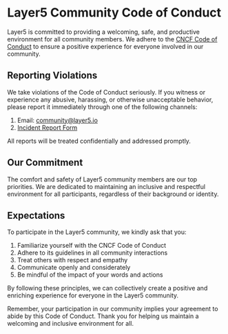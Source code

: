 # Layer5 Community Code of Conduct

Layer5 is committed to providing a welcoming, safe, and productive environment for all community members. We adhere to the [CNCF Code of Conduct](https://github.com/cncf/foundation/blob/master/code-of-conduct.md) to ensure a positive experience for everyone involved in our community.

## Reporting Violations

We take violations of the Code of Conduct seriously. If you witness or experience any abusive, harassing, or otherwise unacceptable behavior, please report it immediately through one of the following channels:

1. Email: community@layer5.io
2. [Incident Report Form](https://docs.google.com/forms/d/e/1FAIpQLSeWzC5HjlHugFjB0TtaAVnSkPPqsRQ3JRYjdwyDXf0oyRxcdQ/viewform)

All reports will be treated confidentially and addressed promptly.

## Our Commitment

The comfort and safety of Layer5 community members are our top priorities. We are dedicated to maintaining an inclusive and respectful environment for all participants, regardless of their background or identity.

## Expectations

To participate in the Layer5 community, we kindly ask that you:

1. Familiarize yourself with the CNCF Code of Conduct
2. Adhere to its guidelines in all community interactions
3. Treat others with respect and empathy
4. Communicate openly and considerately
5. Be mindful of the impact of your words and actions

By following these principles, we can collectively create a positive and enriching experience for everyone in the Layer5 community.

Remember, your participation in our community implies your agreement to abide by this Code of Conduct. Thank you for helping us maintain a welcoming and inclusive environment for all.
